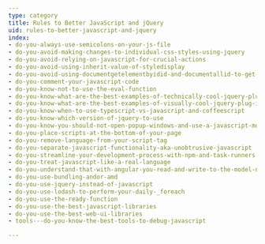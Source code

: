 ```yaml
---
type: category
title: Rules to Better JavaScript and jQuery
uid: rules-to-better-javascript-and-jquery
index:
- do-you-always-use-semicolons-on-your-js-file
- do-you-avoid-making-changes-to-individual-css-styles-using-jquery
- do-you-avoid-relying-on-javascript-for-crucial-actions
- do-you-avoid-using-inherit-value-of-styledisplay
- do-you-avoid-using-documentgetelementbyidid-and-documentallid-to-get-a-single-element-instead-use-selector-id
- do-you-comment-your-javascript-code
- do-you-know-not-to-use-the-eval-function
- do-you-know-what-are-the-best-examples-of-technically-cool-jquery-plug-ins
- do-you-know-what-are-the-best-examples-of-visually-cool-jquery-plug-ins
- do-you-know-when-to-use-typescript-vs-javascript-and-coffeescript
- do-you-know-which-version-of-jquery-to-use
- do-you-know-you-should-not-open-popup-windows-and-use-a-javascript-modal-instead
- do-you-place-scripts-at-the-bottom-of-your-page
- do-you-remove-language-from-your-script-tag
- do-you-separate-javascript-functionality-aka-unobtrusive-javascript
- do-you-streamline-your-development-process-with-npm-and-task-runners
- do-you-treat-javascript-like-a-real-language
- do-you-understand-that-with-angular-you-read-and-write-to-the-model-never-to-the-page-aka-forget-about-jquery
- do-you-use-bundling-andor-amd
- do-you-use-jquery-instead-of-javascript
- do-you-use-lodash-to-perform-your-daily-_foreach
- do-you-use-the-ready-function
- do-you-use-the-best-javascript-libraries
- do-you-use-the-best-web-ui-libraries
- tools---do-you-know-the-best-tools-to-debug-javascript

---
```

<p>​​</p>


